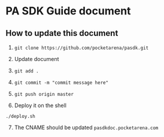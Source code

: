 # PA SDK Guide document

## How to update this document

1. `git clone https://github.com/pocketarena/pasdk.git`

2. Update document

3. `git add .`

4. `git commit -m "commit message here"`

5. `git push origin master`

6. Deploy it on the shell
```shell
./deploy.sh
```

7. The CNAME should be updated
`pasdkdoc.pocketarena.com`
